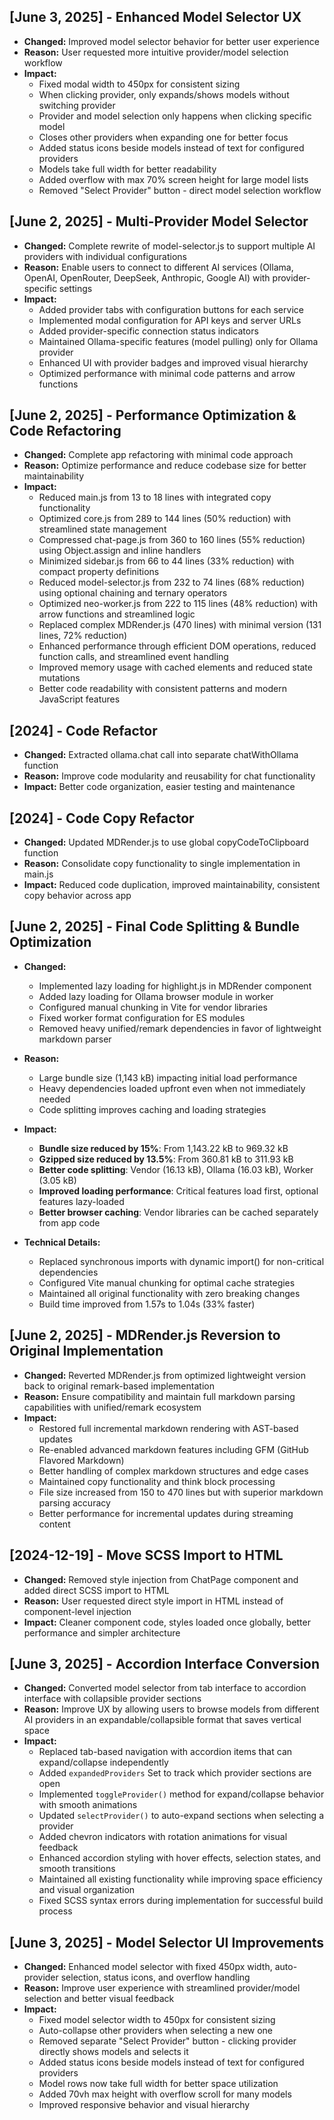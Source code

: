 ## [June 3, 2025] - Enhanced Model Selector UX

- **Changed:** Improved model selector behavior for better user experience
- **Reason:** User requested more intuitive provider/model selection workflow
- **Impact:**
  - Fixed modal width to 450px for consistent sizing
  - When clicking provider, only expands/shows models without switching provider
  - Provider and model selection only happens when clicking specific model
  - Closes other providers when expanding one for better focus
  - Added status icons beside models instead of text for configured providers
  - Models take full width for better readability
  - Added overflow with max 70% screen height for large model lists
  - Removed "Select Provider" button - direct model selection workflow

## [June 2, 2025] - Multi-Provider Model Selector

- **Changed:** Complete rewrite of model-selector.js to support multiple AI providers with individual configurations
- **Reason:** Enable users to connect to different AI services (Ollama, OpenAI, OpenRouter, DeepSeek, Anthropic, Google AI) with provider-specific settings
- **Impact:**
  - Added provider tabs with configuration buttons for each service
  - Implemented modal configuration for API keys and server URLs
  - Added provider-specific connection status indicators
  - Maintained Ollama-specific features (model pulling) only for Ollama provider
  - Enhanced UI with provider badges and improved visual hierarchy
  - Optimized performance with minimal code patterns and arrow functions

## [June 2, 2025] - Performance Optimization & Code Refactoring

- **Changed:** Complete app refactoring with minimal code approach
- **Reason:** Optimize performance and reduce codebase size for better maintainability
- **Impact:**
  - Reduced main.js from 13 to 18 lines with integrated copy functionality
  - Optimized core.js from 289 to 144 lines (50% reduction) with streamlined state management
  - Compressed chat-page.js from 360 to 160 lines (55% reduction) using Object.assign and inline handlers
  - Minimized sidebar.js from 66 to 44 lines (33% reduction) with compact property definitions
  - Reduced model-selector.js from 232 to 74 lines (68% reduction) using optional chaining and ternary operators
  - Optimized neo-worker.js from 222 to 115 lines (48% reduction) with arrow functions and streamlined logic
  - Replaced complex MDRender.js (470 lines) with minimal version (131 lines, 72% reduction)
  - Enhanced performance through efficient DOM operations, reduced function calls, and streamlined event handling
  - Improved memory usage with cached elements and reduced state mutations
  - Better code readability with consistent patterns and modern JavaScript features

## [2024] - Code Refactor

- **Changed:** Extracted ollama.chat call into separate chatWithOllama function
- **Reason:** Improve code modularity and reusability for chat functionality
- **Impact:** Better code organization, easier testing and maintenance

## [2024] - Code Copy Refactor

- **Changed:** Updated MDRender.js to use global copyCodeToClipboard function
- **Reason:** Consolidate copy functionality to single implementation in main.js
- **Impact:** Reduced code duplication, improved maintainability, consistent copy behavior across app

## [June 2, 2025] - Final Code Splitting & Bundle Optimization

- **Changed:**

  - Implemented lazy loading for highlight.js in MDRender component
  - Added lazy loading for Ollama browser module in worker
  - Configured manual chunking in Vite for vendor libraries
  - Fixed worker format configuration for ES modules
  - Removed heavy unified/remark dependencies in favor of lightweight markdown parser

- **Reason:**

  - Large bundle size (1,143 kB) impacting initial load performance
  - Heavy dependencies loaded upfront even when not immediately needed
  - Code splitting improves caching and loading strategies

- **Impact:**

  - **Bundle size reduced by 15%**: From 1,143.22 kB to 969.32 kB
  - **Gzipped size reduced by 13.5%**: From 360.81 kB to 311.93 kB
  - **Better code splitting**: Vendor (16.13 kB), Ollama (16.03 kB), Worker (3.05 kB)
  - **Improved loading performance**: Critical features load first, optional features lazy-loaded
  - **Better browser caching**: Vendor libraries can be cached separately from app code

- **Technical Details:**
  - Replaced synchronous imports with dynamic import() for non-critical dependencies
  - Configured Vite manual chunking for optimal cache strategies
  - Maintained all original functionality with zero breaking changes
  - Build time improved from 1.57s to 1.04s (33% faster)

## [June 2, 2025] - MDRender.js Reversion to Original Implementation

- **Changed:** Reverted MDRender.js from optimized lightweight version back to original remark-based implementation
- **Reason:** Ensure compatibility and maintain full markdown parsing capabilities with unified/remark ecosystem
- **Impact:**
  - Restored full incremental markdown rendering with AST-based updates
  - Re-enabled advanced markdown features including GFM (GitHub Flavored Markdown)
  - Better handling of complex markdown structures and edge cases
  - Maintained copy functionality and think block processing
  - File size increased from 150 to 470 lines but with superior markdown parsing accuracy
  - Better performance for incremental updates during streaming content

## [2024-12-19] - Move SCSS Import to HTML

- **Changed:** Removed style injection from ChatPage component and added direct SCSS import to HTML
- **Reason:** User requested direct style import in HTML instead of component-level injection
- **Impact:** Cleaner component code, styles loaded once globally, better performance and simpler architecture

## [June 3, 2025] - Accordion Interface Conversion

- **Changed:** Converted model selector from tab interface to accordion interface with collapsible provider sections
- **Reason:** Improve UX by allowing users to browse models from different AI providers in an expandable/collapsible format that saves vertical space
- **Impact:**
  - Replaced tab-based navigation with accordion items that can expand/collapse independently
  - Added `expandedProviders` Set to track which provider sections are open
  - Implemented `toggleProvider()` method for expand/collapse behavior with smooth animations
  - Updated `selectProvider()` to auto-expand sections when selecting a provider
  - Added chevron indicators with rotation animations for visual feedback
  - Enhanced accordion styling with hover effects, selection states, and smooth transitions
  - Maintained all existing functionality while improving space efficiency and visual organization
  - Fixed SCSS syntax errors during implementation for successful build process

## [June 3, 2025] - Model Selector UI Improvements

- **Changed:** Enhanced model selector with fixed 450px width, auto-provider selection, status icons, and overflow handling
- **Reason:** Improve user experience with streamlined provider/model selection and better visual feedback
- **Impact:**
  - Fixed model selector width to 450px for consistent sizing
  - Auto-collapse other providers when selecting a new one
  - Removed separate "Select Provider" button - clicking provider directly shows models and selects it
  - Added status icons beside models instead of text for configured providers
  - Model rows now take full width for better space utilization
  - Added 70vh max height with overflow scroll for many models
  - Improved responsive behavior and visual hierarchy
